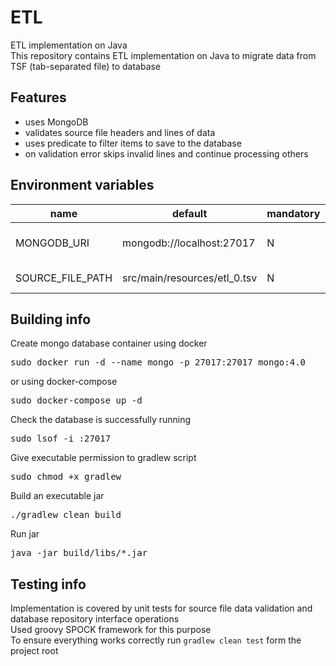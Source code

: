 # ETL
ETL implementation on Java<br/>
This repository contains ETL implementation on Java to migrate data from TSF (tab-separated file) to database

## Features
- uses MongoDB
- validates source file headers and lines of data
- uses predicate to filter items to save to the database
- on validation error skips invalid lines and continue processing others

## Environment variables

   name|default|mandatory|description
   ----|-------|----|---
   MONGODB_URI|mongodb://localhost:27017|N|MongoDB connection string
   SOURCE_FILE_PATH|src/main/resources/etl_0.tsv|N|Path to the source file

## Building info
Create mongo database container using docker
<pre>
sudo docker run -d --name mongo -p 27017:27017 mongo:4.0
</pre>
or using docker-compose
<pre>
sudo docker-compose up -d
</pre>
Check the database is successfully running
<pre>
sudo lsof -i :27017
</pre>
Give executable permission to gradlew script
<pre>
sudo chmod +x gradlew
</pre>
Build an executable jar
<pre>
./gradlew clean build
</pre>
Run jar
<pre>
java -jar build/libs/*.jar
</pre>

## Testing info
Implementation is covered by unit tests for source file data validation and database repository interface operations<br/>
Used groovy SPOCK framework for this purpose<br/>
To ensure everything works correctly run `gradlew clean test` form the project root
